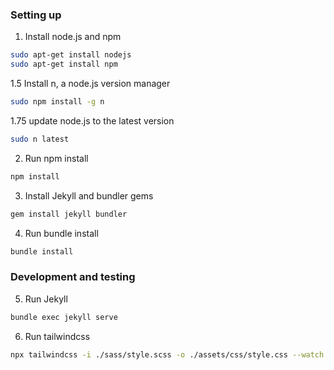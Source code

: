 ### Setting up

1. Install node.js and npm
 ```bash
 sudo apt-get install nodejs
 sudo apt-get install npm
 ```

1.5 Install n, a node.js version manager
   ```bash
   sudo npm install -g n
   ```

1.75 update node.js to the latest version
   ```bash
   sudo n latest
   ```

2. Run npm install
 ```bash
 npm install
 ```

3. Install Jekyll and bundler gems
 ```bash
 gem install jekyll bundler
 ```

4. Run bundle install
 ```bash
 bundle install
 ```

### Development and testing
5. Run Jekyll
 ```bash
 bundle exec jekyll serve
 ```

6. Run tailwindcss
 ```bash
 npx tailwindcss -i ./sass/style.scss -o ./assets/css/style.css --watch
 ```
